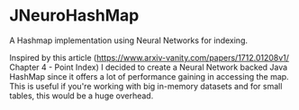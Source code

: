 # JNeuroHashMap
A Hashmap implementation using Neural Networks for indexing.

Inspired by this article (https://www.arxiv-vanity.com/papers/1712.01208v1/ Chapter 4 - Point Index) I decided to create a Neural Network backed Java HashMap since it offers a lot of performance gaining in accessing the map. This is useful if you're working with big in-memory datasets and for small tables, this would be a huge overhead. 

